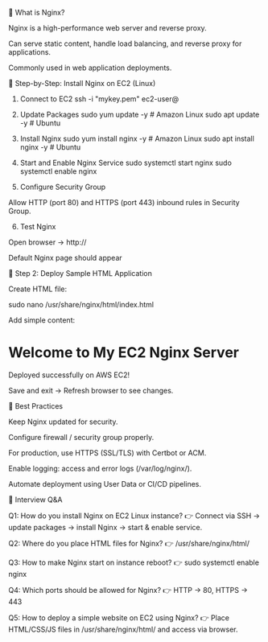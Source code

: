 📘 What is Nginx?

Nginx is a high-performance web server and reverse proxy.

Can serve static content, handle load balancing, and reverse proxy for applications.

Commonly used in web application deployments.

🔹 Step-by-Step: Install Nginx on EC2 (Linux)
1. Connect to EC2
ssh -i "mykey.pem" ec2-user@<public-ip>

2. Update Packages
sudo yum update -y          # Amazon Linux
sudo apt update -y          # Ubuntu

3. Install Nginx
sudo yum install nginx -y   # Amazon Linux
sudo apt install nginx -y   # Ubuntu

4. Start and Enable Nginx Service
sudo systemctl start nginx
sudo systemctl enable nginx

5. Configure Security Group

Allow HTTP (port 80) and HTTPS (port 443) inbound rules in Security Group.

6. Test Nginx

Open browser → http://<public-ip>

Default Nginx page should appear

🔹 Step 2: Deploy Sample HTML Application

Create HTML file:

sudo nano /usr/share/nginx/html/index.html


Add simple content:

<h1>Welcome to My EC2 Nginx Server</h1>
<p>Deployed successfully on AWS EC2!</p>


Save and exit → Refresh browser to see changes.

🔹 Best Practices

Keep Nginx updated for security.

Configure firewall / security group properly.

For production, use HTTPS (SSL/TLS) with Certbot or ACM.

Enable logging: access and error logs (/var/log/nginx/).

Automate deployment using User Data or CI/CD pipelines.

🎯 Interview Q&A

Q1: How do you install Nginx on EC2 Linux instance?
👉 Connect via SSH → update packages → install Nginx → start & enable service.

Q2: Where do you place HTML files for Nginx?
👉 /usr/share/nginx/html/

Q3: How to make Nginx start on instance reboot?
👉 sudo systemctl enable nginx

Q4: Which ports should be allowed for Nginx?
👉 HTTP → 80, HTTPS → 443

Q5: How to deploy a simple website on EC2 using Nginx?
👉 Place HTML/CSS/JS files in /usr/share/nginx/html/ and access via browser.
